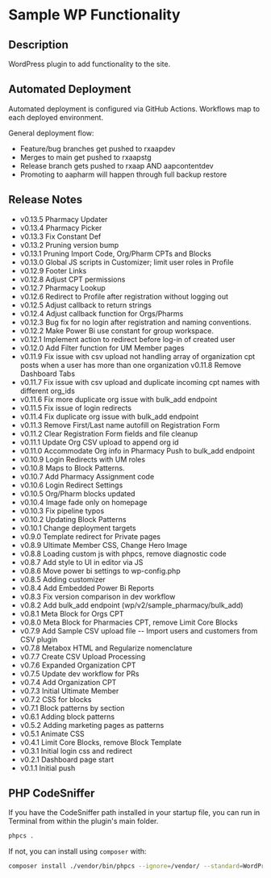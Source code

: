 # Sample WP Functionality

## Description

WordPress plugin to add functionality to the site.

## Automated Deployment

Automated deployment is configured via GitHub Actions. Workflows map to each deployed environment.

General deployment flow:

-   Feature/bug branches get pushed to rxaapdev
-   Merges to main get pushed to rxaapstg
-   Release branch gets pushed to rxaap AND aapcontentdev
-   Promoting to aapharm will happen through full backup restore

## Release Notes

-   v0.13.5 Pharmacy Updater
-   v0.13.4 Pharmacy Picker
-   v0.13.3 Fix Constant Def
-   v0.13.2 Pruning version bump
-   v0.13.1 Pruning Import Code, Org/Pharm CPTs and Blocks
-   v0.13.0 Global JS scripts in Customizer; limit user roles in Profile
-   v0.12.9 Footer Links
-   v0.12.8 Adjust CPT permissions
-   v0.12.7 Pharmacy Lookup
-   v0.12.6 Redirect to Profile after registration without logging out
-   v0.12.5 Adjust callback to return strings
-   v0.12.4 Adjust callback function for Orgs/Pharms
-   v0.12.3 Bug fix for no login after registration and naming conventions.
-   v0.12.2 Make Power Bi use constant for group workspace.
-   v0.12.1 Implement action to redirect before log-in of created user
-   v0.12.0 Add Filter function for UM Member pages
-   v0.11.9 Fix issue with csv upload not handling array of organization cpt posts when a user has more than one organization
    v0.11.8 Remove Dashboard Tabs
-   v0.11.7 Fix issue with csv upload and duplicate incoming cpt names with different org_ids
-   v0.11.6 Fix more duplicate org issue with bulk_add endpoint
-   v0.11.5 Fix issue of login redirects
-   v0.11.4 Fix duplicate org issue with bulk_add endpoint
-   v0.11.3 Remove First/Last name autofill on Registration Form
-   v0.11.2 Clear Registration Form fields and file cleanup
-   v0.11.1 Update Org CSV upload to append org id
-   v0.11.0 Accommodate Org info in Pharmacy Push to bulk_add endpoint
-   v0.10.9 Login Redirects with UM roles
-   v0.10.8 Maps to Block Patterns.
-   v0.10.7 Add Pharmacy Assignment code
-   v0.10.6 Login Redirect Settings
-   v0.10.5 Org/Pharm blocks updated
-   v0.10.4 Image fade only on homepage
-   v0.10.3 Fix pipeline typos
-   v0.10.2 Updating Block Patterns
-   v0.10.1 Change deployment targets
-   v0.9.0 Template redirect for Private pages
-   v0.8.9 Ultimate Member CSS, Change Hero Image
-   v0.8.8 Loading custom js with phpcs, remove diagnostic code
-   v0.8.7 Add style to UI in editor via JS
-   v0.8.6 Move power bi settings to wp-config.php
-   v0.8.5 Adding customizer
-   v0.8.4 Add Embedded Power Bi Reports
-   v0.8.3 Fix version comparison in dev workflow
-   v0.8.2 Add bulk_add endpoint (wp/v2/sample_pharmacy/bulk_add)
-   v0.8.1 Meta Block for Orgs CPT
-   v0.8.0 Meta Block for Pharmacies CPT, remove Limit Core Blocks
-   v0.7.9 Add Sample CSV upload file -- Import users and customers from CSV plugin
-   v0.7.8 Metabox HTML and Regularize nomenclature
-   v0.7.7 Create CSV Upload Processing
-   v0.7.6 Expanded Organization CPT
-   v0.7.5 Update dev workflow for PRs
-   v0.7.4 Add Organization CPT
-   v0.7.3 Initial Ultimate Member
-   v0.7.2 CSS for blocks
-   v0.7.1 Block patterns by section
-   v0.6.1 Adding block patterns
-   v0.5.2 Adding marketing pages as patterns
-   v0.5.1 Animate CSS
-   v0.4.1 Limit Core Blocks, remove Block Template
-   v0.3.1 Initial login css and redirect
-   v0.2.1 Dashboard page start
-   v0.1.1 Initial push

## PHP CodeSniffer

If you have the CodeSniffer path installed in your startup file, you can run in Terminal from within the plugin's main folder.

```sh
phpcs .
```

If not, you can install using `composer` with:

```sh
composer install ./vendor/bin/phpcs --ignore=/vendor/ --standard=WordPress .
```
